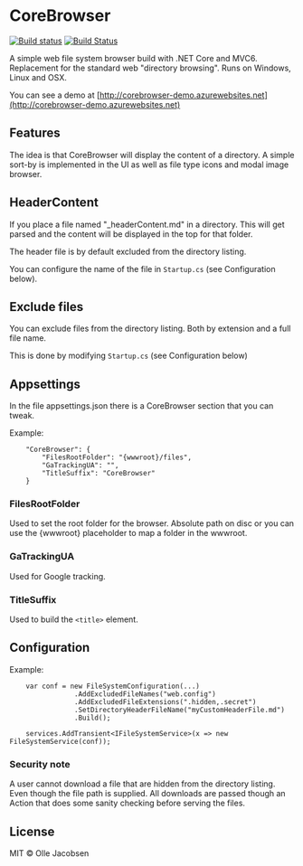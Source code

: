 # CoreBrowser

[![Build status](https://ci.appveyor.com/api/projects/status/2i85nqapq6i2ed0v?svg=true)](https://ci.appveyor.com/project/ollejacobsen/corebrowser)
[![Build Status](https://travis-ci.org/ollejacobsen/CoreBrowser.svg?branch=master)](https://travis-ci.org/ollejacobsen/CoreBrowser)

A simple web file system browser build with .NET Core and MVC6. 
Replacement for the standard web "directory browsing". Runs on Windows, Linux and OSX.

You can see a demo at [http://corebrowser-demo.azurewebsites.net](http://corebrowser-demo.azurewebsites.net)

## Features
The idea is that CoreBrowser will display the content of a directory.
A simple sort-by is implemented in the UI as well as file type icons and modal image browser.

## HeaderContent
If you place a file named "_headerContent.md" in a directory. 
This will get parsed and the content will be displayed in the top for that folder.

The header file is by default excluded from the directory listing.

You can configure the name of the file in `Startup.cs`  (see Configuration below).

## Exclude files
You can exclude files from the directory listing. Both by extension and a full file name.

This is done by modifying `Startup.cs` (see Configuration below)

## Appsettings
In the file appsettings.json there is a CoreBrowser section that you can tweak.

Example:
```
	"CoreBrowser": {
		"FilesRootFolder": "{wwwroot}/files",
		"GaTrackingUA": "",
		"TitleSuffix": "CoreBrowser"
	}
``` 
### FilesRootFolder
Used to set the root folder for the browser. Absolute path on disc or you can use the {wwwroot} placeholder to map a folder in the wwwroot.

### GaTrackingUA
Used for Google tracking.

### TitleSuffix
Used to build the `<title>` element.

## Configuration
Example:
```
    var conf = new FileSystemConfiguration(...)
                .AddExcludedFileNames("web.config")
                .AddExcludedFileExtensions(".hidden,.secret")
                .SetDirectoryHeaderFileName("myCustomHeaderFile.md")
                .Build();

    services.AddTransient<IFileSystemService>(x => new FileSystemService(conf));
``` 

### Security note
A user cannot download a file that are hidden from the directory listing. Even though the file path is supplied.
All downloads are passed though an Action that does some sanity checking before serving the files.


## License

MIT &copy; Olle Jacobsen